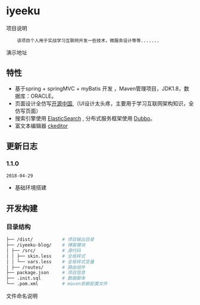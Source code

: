 # iyeeku

项目说明
    
        该项目个人用于实战学习互联网开发一些技术，微服务设计等等.......

演示地址 

## 特性

-   基于spring + springMVC + myBatis 开发 ，Maven管理项目，JDK1.8，数据库：ORACLE。
-   页面设计全仿写[开源中国](https://www.oschina.net/),（UI设计太头疼，主要用于学习互联网架构知识，全仿写页面）
-   搜索引擎使用 [ElasticSearch](http://www.elastic.co/products/elasticsearch) , 分布式服务框架使用 [Dubbo](http://dubbo.apache.org/)。
-   富文本编辑器 [ckeditor](https://github.com/ckeditor)
## 更新日志

### 1.1.0

`2018-04-29`

-   基础环境搭建

## 开发构建

### 目录结构

```bash
├── /dist/           # 项目输出目录
├── /iyeeku-blog/    # 博客模块
│ ├── /src/          # 源代码
│ │ ├── skin.less    # 全局样式
│ │ └── vars.less    # 全局样式变量
│ ├── /routes/       # 路由组件 
├── package.json     # 项目信息
├── .init.sql        # 数据脚本
└── .pom.xml         # maven依赖配置文件
```

文件命名说明

